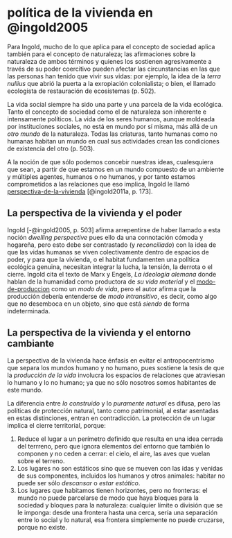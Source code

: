 # política de la vivienda en @ingold2005

Para Ingold, mucho de lo que aplica para el concepto de sociedad aplica también para el concepto de naturaleza; las afirmaciones sobre la naturaleza de ambos términos y quienes los sostienen agresivamente a través de su poder coercitivo pueden afectar las circunstancias en las que las personas han tenido que vivir sus vidas: por ejemplo, la idea de la *terra nullius* que abrió la puerta a la exropiación colonialista; o bien, el llamado ecologista de restauración de ecosistemas (p. 502).

La vida social siempre ha sido una parte y una parcela de la vida ecológica. Tanto el concepto de sociedad como el de naturaleza son inherente e intensamente políticos. La vida de los seres humanos, aunque moldeada por instituciones sociales, no está en mundo por sí misma, más allá de un *otro mundo* de la naturaleza. Todas las criaturas, tanto humanas como no humanas habitan un mundo en cual sus actividades crean las condiciones de existencia del otro (p. 503).

A la noción de que sólo podemos concebir nuestras ideas, cualesquiera que sean, a partir de que estamos en un mundo compuesto de un ambiente y múltiples agentes, humanos o no humanos, y por tanto estamos comprometidos a las relaciones que eso implica, Ingold le llamó [perspectiva-de-la-vivienda](perspectiva-de-la-vivienda.md) [@ingold2011a, p. 173].

## La perspectiva de la vivienda y el poder

Ingold [-@ingold2005, p. 503] afirma arrepentirse de haber llamado a esta noción *dwelling perspective* pues ello da una connotación cómoda y hogareña, pero esto debe ser contrastado (y *reconciliado*) con la idea de que las vidas humanas se viven colectivamente dentro de espacios de poder, y para que la vivienda, o el habitat fundamenten una política ecológica genuina, necesitan integrar la lucha, la tensión, la derrota o el cierre. Ingold cita el texto de Marx y Engels, *La ideología alemana* donde hablan de la humanidad como productora de *su vida material* y el [modo-de-produccion](modo-de-produccion.md) como un *modo de vida*, pero el autor afirma que la producción debería entenderse de *modo intransitivo*, es decir, como algo que no desemboca en un objeto, sino que está *siendo* de forma indeterminada.

## La perspectiva de la vivienda y el entorno cambiante

La perspectiva de la vivienda hace énfasis en evitar el antropocentrismo que separa los mundos humano y no humano, pues sostiene la tesis de que la *producción de la vida* involucra los espacios de relaciones que atraviesan lo humano y lo no humano; ya que no sólo nosotros somos habitantes de este mundo.

La diferencia entre *lo construido* y lo *puramente natural* es difusa, pero las políticas de protección natural, tanto como patrimonial, al estar asentadas en estas distinciones, entran en contradicción. La protección de un lugar implica el cierre territorial, porque:

1. Reduce el lugar a un perímetro definido que resulta en una idea cerrada del terrreno, pero que ignora elementos del entorno que también lo componen y no ceden a cerrar: el cielo, el aire, las aves que vuelan sobre el terreno.
1. Los lugares no son estáticos sino que se mueven con las idas y venidas de sus componentes, incluidos los humanos y otros animales: habitar no puede ser sólo *descansar* o *estar estático*.
1. Los lugares que habitamos tienen horizontes, pero no fronteras: el mundo no puede parcelarse de modo que haya bloques para la sociedad y bloques para la naturaleza: cualquier límite o división que se le imponga: desde una frontera hasta una cerca, sería una separación entre lo social y lo natural, esa frontera simplemente no puede cruzarse, porque no existe.
